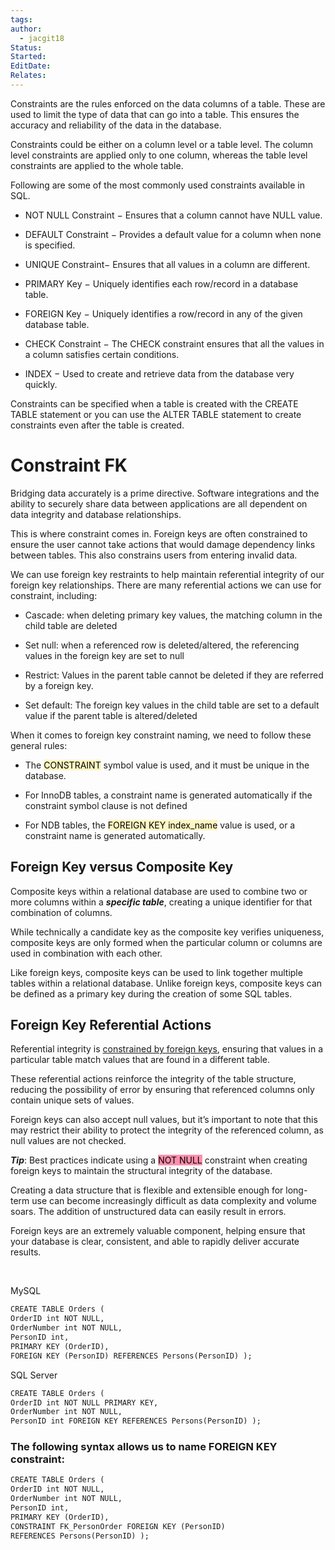 ```yaml
---
tags: 
author:
  - jacgit18
Status: 
Started: 
EditDate: 
Relates:
---
```

Constraints are the rules enforced on the data columns of a table. These are used to limit the type of data that can go into a table. This ensures the accuracy and reliability of the data in the database. 

Constraints could be either on a column level or a table level. The column level constraints are applied only to one column, whereas the table level constraints are applied to the whole table. 

Following are some of the most commonly used constraints available in SQL. 

-   NOT NULL Constraint − Ensures that a column cannot have NULL value. 
    
-   DEFAULT Constraint − Provides a default value for a column when none is specified. 
    
-   UNIQUE Constraint− Ensures that all values in a column are different. 
    
-   PRIMARY Key − Uniquely identifies each row/record in a database table. 
    
-   FOREIGN Key − Uniquely identifies a row/record in any of the given database table. 
    
-   CHECK Constraint − The CHECK constraint ensures that all the values in a column satisfies certain conditions. 
    
-   INDEX − Used to create and retrieve data from the database very quickly. 
    

Constraints can be specified when a table is created with the CREATE TABLE statement or you can use the ALTER TABLE statement to create constraints even after the table is created.


# Constraint FK

Bridging data accurately is a prime directive. Software integrations and the ability to securely share data between applications are all dependent on data integrity and database relationships. 

This is where constraint comes in. Foreign keys are often constrained to ensure the user cannot take actions that would damage dependency links between tables. This also constrains users from entering invalid data. 

We can use foreign key restraints to help maintain referential integrity of our foreign key relationships. There are many referential actions we can use for constraint, including: 

-   Cascade: when deleting primary key values, the matching column in the child table are deleted 
    
-   Set null: when a referenced row is deleted/altered, the referencing values in the foreign key are set to null 
    
-   Restrict: Values in the parent table cannot be deleted if they are referred by a foreign key. 
    
-   Set default: The foreign key values in the child table are set to a default value if the parent table is altered/deleted 
    

When it comes to foreign key constraint naming, we need to follow these general rules: 

-   The <mark style="background: #FFF3A3A6;">CONSTRAINT</mark> symbol value is used, and it must be unique in the database. 
    
-   For InnoDB tables, a constraint name is generated automatically if the constraint symbol clause is not defined 
    
-   For NDB tables, the <mark style="background: #FFF3A3A6;">FOREIGN KEY index_name</mark> value is used, or a constraint name is generated automatically. 
    

## Foreign Key versus Composite Key 

Composite keys within a relational database are used to combine two or more columns within a ***specific table***, creating a unique identifier for that combination of columns. 

While technically a candidate key as the composite key verifies uniqueness, composite keys are only formed when the particular column or columns are used in combination with each other. 

Like foreign keys, composite keys can be used to link together multiple tables within a relational database. Unlike foreign keys, composite keys can be defined as a primary key during the creation of some SQL tables. 

## Foreign Key Referential Actions 

Referential integrity is [constrained by foreign keys](https://www.w3schools.com/sql/sql_foreignkey.asp), ensuring that values in a particular table match values that are found in a different table. 

These referential actions reinforce the integrity of the table structure, reducing the possibility of error by ensuring that referenced columns only contain unique sets of values. 

Foreign keys can also accept null values, but it’s important to note that this may restrict their ability to protect the integrity of the referenced column, as null values are not checked. 

***Tip***: Best practices indicate using a <mark style="background: #FF5582A6;">NOT NULL</mark> constraint when creating foreign keys to maintain the structural integrity of the database. 

Creating a data structure that is flexible and extensible enough for long-term use can become increasingly difficult as data complexity and volume soars. The addition of unstructured data can easily result in errors. 

Foreign keys are an extremely valuable component, helping ensure that your database is clear, consistent, and able to rapidly deliver accurate results. 

  

MySQL 

```SQL
CREATE TABLE Orders (     
OrderID int NOT NULL,     
OrderNumber int NOT NULL,     
PersonID int,     
PRIMARY KEY (OrderID),     
FOREIGN KEY (PersonID) REFERENCES Persons(PersonID) );  
```

SQL Server 

```SQL
CREATE TABLE Orders (     
OrderID int NOT NULL PRIMARY KEY,     
OrderNumber int NOT NULL,     
PersonID int FOREIGN KEY REFERENCES Persons(PersonID) );  
```

### The following syntax allows us to name FOREIGN KEY constraint: 
```SQL
CREATE TABLE Orders (     
OrderID int NOT NULL,     
OrderNumber int NOT NULL,     
PersonID int,     
PRIMARY KEY (OrderID),     
CONSTRAINT FK_PersonOrder FOREIGN KEY (PersonID)     
REFERENCES Persons(PersonID) );
```